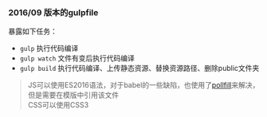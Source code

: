 ### 2016/09 版本的gulpfile

暴露如下任务：
* ```gulp``` 执行代码编译
* ```gulp watch``` 文件有变后执行代码编译
* ```gulp build``` 执行代码编译、上传静态资源、替换资源路径、删除public文件夹

> JS可以使用ES2016语法，对于babel的一些缺陷，也使用了[pollfill](http://babeljs.io/docs/usage/polyfill/)来解决，但是需要在模版中引用该文件  
> CSS可以使用CSS3
